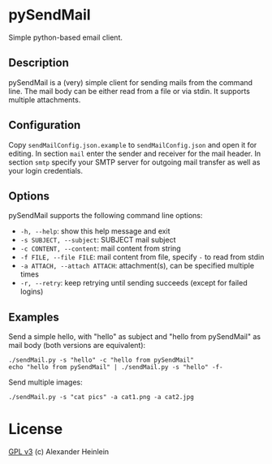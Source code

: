 # pySendMail

Simple python-based email client.

## Description

pySendMail is a (very) simple client for sending mails from the command line.
The mail body can be either read from a file or via stdin.
It supports multiple attachments.

## Configuration
Copy `sendMailConfig.json.example` to `sendMailConfig.json` and open it for editing.
In section `mail` enter the sender and receiver for the mail header.
In section `smtp` specify your SMTP server for outgoing mail transfer as well as your login credentials.

## Options
pySendMail supports the following command line options:

- `-h, --help`: show this help message and exit
- `-s SUBJECT, --subject`: SUBJECT mail subject
- `-c CONTENT, --content`: mail content from string
- `-f FILE, --file FILE`: mail content from file, specify `-` to read from stdin
- `-a ATTACH, --attach ATTACH`: attachment(s), can be specified multiple times
- `-r, --retry`: keep retrying until sending succeeds (except for failed logins)

## Examples
Send a simple hello, with "hello" as subject and "hello from pySendMail" as mail body (both versions are equivalent):
```
./sendMail.py -s "hello" -c "hello from pySendMail"
echo "hello from pySendMail" | ./sendMail.py -s "hello" -f-
```

Send multiple images:
```
./sendMail.py -s "cat pics" -a cat1.png -a cat2.jpg
```

# License
[GPL v3](http://www.gnu.org/licenses/gpl.html)
(c) Alexander Heinlein


